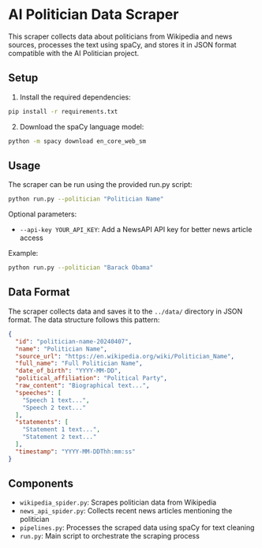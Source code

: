# AI Politician Data Scraper

This scraper collects data about politicians from Wikipedia and news sources, processes the text using spaCy, and stores it in JSON format compatible with the AI Politician project.

## Setup

1. Install the required dependencies:

```bash
pip install -r requirements.txt
```

2. Download the spaCy language model:

```bash
python -m spacy download en_core_web_sm
```

## Usage

The scraper can be run using the provided run.py script:

```bash
python run.py --politician "Politician Name"
```

Optional parameters:
- `--api-key YOUR_API_KEY`: Add a NewsAPI API key for better news article access

Example:
```bash
python run.py --politician "Barack Obama"
```

## Data Format

The scraper collects data and saves it to the `../data/` directory in JSON format. The data structure follows this pattern:

```json
{
  "id": "politician-name-20240407",
  "name": "Politician Name",
  "source_url": "https://en.wikipedia.org/wiki/Politician_Name",
  "full_name": "Full Politician Name",
  "date_of_birth": "YYYY-MM-DD",
  "political_affiliation": "Political Party",
  "raw_content": "Biographical text...",
  "speeches": [
    "Speech 1 text...",
    "Speech 2 text..."
  ],
  "statements": [
    "Statement 1 text...",
    "Statement 2 text..."
  ],
  "timestamp": "YYYY-MM-DDThh:mm:ss"
}
```

## Components

- `wikipedia_spider.py`: Scrapes politician data from Wikipedia
- `news_api_spider.py`: Collects recent news articles mentioning the politician
- `pipelines.py`: Processes the scraped data using spaCy for text cleaning
- `run.py`: Main script to orchestrate the scraping process 